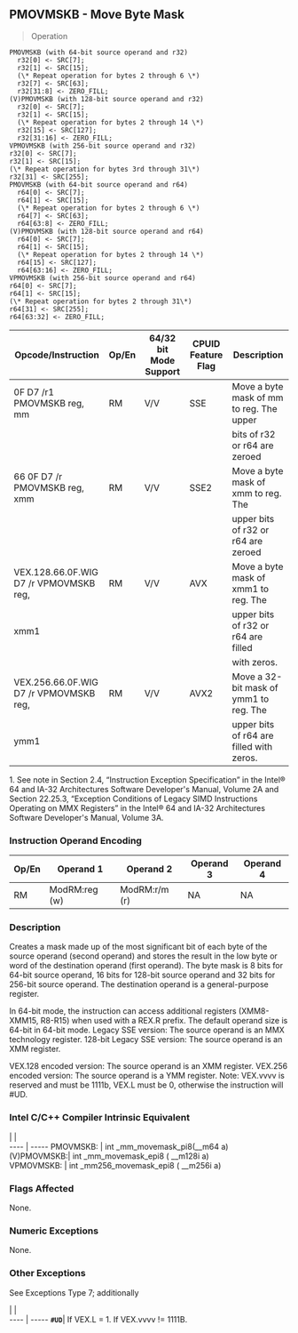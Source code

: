## PMOVMSKB - Move Byte Mask

> Operation

``` slim
PMOVMSKB (with 64-bit source operand and r32)
  r32[0] <- SRC[7];
  r32[1] <- SRC[15];
  (\* Repeat operation for bytes 2 through 6 \*)
  r32[7] <- SRC[63];
  r32[31:8] <- ZERO_FILL;
(V)PMOVMSKB (with 128-bit source operand and r32)
  r32[0] <- SRC[7];
  r32[1] <- SRC[15];
  (\* Repeat operation for bytes 2 through 14 \*)
  r32[15] <- SRC[127];
  r32[31:16] <- ZERO_FILL;
VPMOVMSKB (with 256-bit source operand and r32)
r32[0] <- SRC[7];
r32[1] <- SRC[15];
(\* Repeat operation for bytes 3rd through 31\*)
r32[31] <- SRC[255];
PMOVMSKB (with 64-bit source operand and r64)
  r64[0] <- SRC[7];
  r64[1] <- SRC[15];
  (\* Repeat operation for bytes 2 through 6 \*)
  r64[7] <- SRC[63];
  r64[63:8] <- ZERO_FILL;
(V)PMOVMSKB (with 128-bit source operand and r64)
  r64[0] <- SRC[7];
  r64[1] <- SRC[15];
  (\* Repeat operation for bytes 2 through 14 \*)
  r64[15] <- SRC[127];
  r64[63:16] <- ZERO_FILL;
VPMOVMSKB (with 256-bit source operand and r64)
r64[0] <- SRC[7];
r64[1] <- SRC[15];
(\* Repeat operation for bytes 2 through 31\*)
r64[31] <- SRC[255];
r64[63:32] <- ZERO_FILL;

```

 Opcode/Instruction                    | Op/En| 64/32 bit Mode Support| CPUID Feature Flag| Description                             
 ---  | --- | --- | --- | ---
 0F D7 /r1 PMOVMSKB reg, mm            | RM   | V/V                   | SSE               | Move a byte mask of mm to reg. The upper
                                       |      |                       |                   | bits of r32 or r64 are zeroed           
 66 0F D7 /r PMOVMSKB reg, xmm         | RM   | V/V                   | SSE2              | Move a byte mask of xmm to reg. The     
                                       |      |                       |                   | upper bits of r32 or r64 are zeroed     
 VEX.128.66.0F.WIG D7 /r VPMOVMSKB reg,| RM   | V/V                   | AVX               | Move a byte mask of xmm1 to reg. The    
 xmm1                                  |      |                       |                   | upper bits of r32 or r64 are filled     
                                       |      |                       |                   | with zeros.                             
 VEX.256.66.0F.WIG D7 /r VPMOVMSKB reg,| RM   | V/V                   | AVX2              | Move a 32-bit mask of ymm1 to reg. The  
 ymm1                                  |      |                       |                   | upper bits of r64 are filled with zeros.
<aside class="notification">
1. See note in Section 2.4, “Instruction Exception Specification” in
the Intel® 64 and IA-32 Architectures Software Developer's Manual, Volume 2A
and Section 22.25.3, “Exception Conditions of Legacy SIMD Instructions Operating
on MMX Registers” in the Intel® 64 and IA-32 Architectures Software Developer's
Manual, Volume 3A.
</aside>


### Instruction Operand Encoding
 Op/En| Operand 1    | Operand 2    | Operand 3| Operand 4
 ---  | --- | --- | --- | ---
 RM   | ModRM:reg (w)| ModRM:r/m (r)| NA       | NA       

### Description
Creates a mask made up of the most significant bit of each byte of the source
operand (second operand) and stores the result in the low byte or word of the
destination operand (first operand). The byte mask is 8 bits for 64-bit source
operand, 16 bits for 128-bit source operand and 32 bits for 256-bit source operand.
The destination operand is a general-purpose register.

In 64-bit mode, the instruction can access additional registers (XMM8-XMM15,
R8-R15) when used with a REX.R prefix. The default operand size is 64-bit in
64-bit mode. Legacy SSE version: The source operand is an MMX technology register.
128-bit Legacy SSE version: The source operand is an XMM register.

VEX.128 encoded version: The source operand is an XMM register. VEX.256 encoded
version: The source operand is a YMM register. Note: VEX.vvvv is reserved and
must be 1111b, VEX.L must be 0, otherwise the instruction will #UD.



### Intel C/C++ Compiler Intrinsic Equivalent
   | |  
---- | -----
 PMOVMSKB:   | int _mm_movemask_pi8(__m64 a)        
 (V)PMOVMSKB:| int _mm_movemask_epi8 ( __m128i a)   
 VPMOVMSKB:  | int _mm256_movemask_epi8 ( __m256i a)

### Flags Affected
None.


### Numeric Exceptions
None.


### Other Exceptions
See Exceptions Type 7; additionally

   | |  
---- | -----
 **``#UD``**| If VEX.L = 1. If VEX.vvvv != 1111B.

